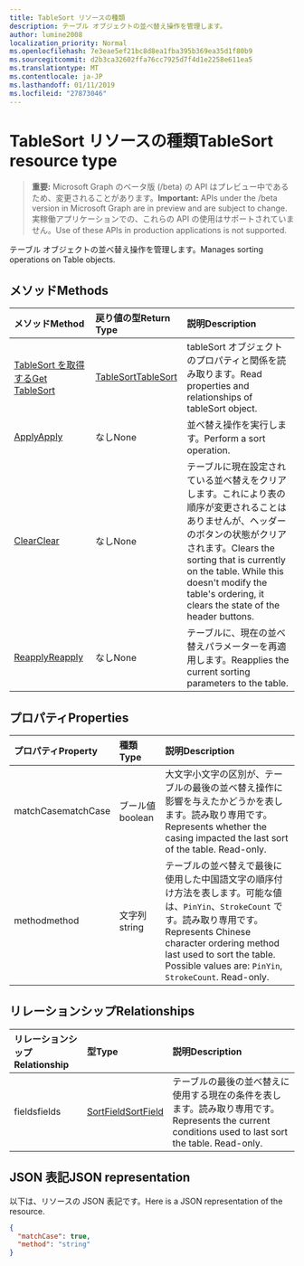 ```yaml
---
title: TableSort リソースの種類
description: テーブル オブジェクトの並べ替え操作を管理します。
author: lumine2008
localization_priority: Normal
ms.openlocfilehash: 7e3eae5ef21bc8d8ea1fba395b369ea35d1f80b9
ms.sourcegitcommit: d2b3ca32602ffa76cc7925d7f4d1e2258e611ea5
ms.translationtype: MT
ms.contentlocale: ja-JP
ms.lasthandoff: 01/11/2019
ms.locfileid: "27873046"
---
```

# <a name="tablesort-resource-type"></a><span data-ttu-id="5bd5f-103">TableSort リソースの種類</span><span class="sxs-lookup"><span data-stu-id="5bd5f-103">TableSort resource type</span></span>

> <span data-ttu-id="5bd5f-104">**重要:** Microsoft Graph のベータ版 (/beta) の API はプレビュー中であるため、変更されることがあります。</span><span class="sxs-lookup"><span data-stu-id="5bd5f-104">**Important:** APIs under the /beta version in Microsoft Graph are in preview and are subject to change.</span></span> <span data-ttu-id="5bd5f-105">実稼働アプリケーションでの、これらの API の使用はサポートされていません。</span><span class="sxs-lookup"><span data-stu-id="5bd5f-105">Use of these APIs in production applications is not supported.</span></span>

<span data-ttu-id="5bd5f-106">テーブル オブジェクトの並べ替え操作を管理します。</span><span class="sxs-lookup"><span data-stu-id="5bd5f-106">Manages sorting operations on Table objects.</span></span>


## <a name="methods"></a><span data-ttu-id="5bd5f-107">メソッド</span><span class="sxs-lookup"><span data-stu-id="5bd5f-107">Methods</span></span>

| <span data-ttu-id="5bd5f-108">メソッド</span><span class="sxs-lookup"><span data-stu-id="5bd5f-108">Method</span></span>           | <span data-ttu-id="5bd5f-109">戻り値の型</span><span class="sxs-lookup"><span data-stu-id="5bd5f-109">Return Type</span></span>    |<span data-ttu-id="5bd5f-110">説明</span><span class="sxs-lookup"><span data-stu-id="5bd5f-110">Description</span></span>|
|:---------------|:--------|:----------|
|[<span data-ttu-id="5bd5f-111">TableSort を取得する</span><span class="sxs-lookup"><span data-stu-id="5bd5f-111">Get TableSort</span></span>](../api/tablesort-get.md) | [<span data-ttu-id="5bd5f-112">TableSort</span><span class="sxs-lookup"><span data-stu-id="5bd5f-112">TableSort</span></span>](tablesort.md) |<span data-ttu-id="5bd5f-113">tableSort オブジェクトのプロパティと関係を読み取ります。</span><span class="sxs-lookup"><span data-stu-id="5bd5f-113">Read properties and relationships of tableSort object.</span></span>|
|[<span data-ttu-id="5bd5f-114">Apply</span><span class="sxs-lookup"><span data-stu-id="5bd5f-114">Apply</span></span>](../api/tablesort-apply.md)|<span data-ttu-id="5bd5f-115">なし</span><span class="sxs-lookup"><span data-stu-id="5bd5f-115">None</span></span>|<span data-ttu-id="5bd5f-116">並べ替え操作を実行します。</span><span class="sxs-lookup"><span data-stu-id="5bd5f-116">Perform a sort operation.</span></span>|
|[<span data-ttu-id="5bd5f-117">Clear</span><span class="sxs-lookup"><span data-stu-id="5bd5f-117">Clear</span></span>](../api/tablesort-clear.md)|<span data-ttu-id="5bd5f-118">なし</span><span class="sxs-lookup"><span data-stu-id="5bd5f-118">None</span></span>|<span data-ttu-id="5bd5f-p102">テーブルに現在設定されている並べ替えをクリアします。これにより表の順序が変更されることはありませんが、ヘッダーのボタンの状態がクリアされます。</span><span class="sxs-lookup"><span data-stu-id="5bd5f-p102">Clears the sorting that is currently on the table. While this doesn't modify the table's ordering, it clears the state of the header buttons.</span></span>|
|[<span data-ttu-id="5bd5f-121">Reapply</span><span class="sxs-lookup"><span data-stu-id="5bd5f-121">Reapply</span></span>](../api/tablesort-reapply.md)|<span data-ttu-id="5bd5f-122">なし</span><span class="sxs-lookup"><span data-stu-id="5bd5f-122">None</span></span>|<span data-ttu-id="5bd5f-123">テーブルに、現在の並べ替えパラメーターを再適用します。</span><span class="sxs-lookup"><span data-stu-id="5bd5f-123">Reapplies the current sorting parameters to the table.</span></span>|

## <a name="properties"></a><span data-ttu-id="5bd5f-124">プロパティ</span><span class="sxs-lookup"><span data-stu-id="5bd5f-124">Properties</span></span>
| <span data-ttu-id="5bd5f-125">プロパティ</span><span class="sxs-lookup"><span data-stu-id="5bd5f-125">Property</span></span>     | <span data-ttu-id="5bd5f-126">種類</span><span class="sxs-lookup"><span data-stu-id="5bd5f-126">Type</span></span>   |<span data-ttu-id="5bd5f-127">説明</span><span class="sxs-lookup"><span data-stu-id="5bd5f-127">Description</span></span>|
|:---------------|:--------|:----------|
|<span data-ttu-id="5bd5f-128">matchCase</span><span class="sxs-lookup"><span data-stu-id="5bd5f-128">matchCase</span></span>|<span data-ttu-id="5bd5f-129">ブール値</span><span class="sxs-lookup"><span data-stu-id="5bd5f-129">boolean</span></span>|<span data-ttu-id="5bd5f-p103">大文字小文字の区別が、テーブルの最後の並べ替え操作に影響を与えたかどうかを表します。読み取り専用です。</span><span class="sxs-lookup"><span data-stu-id="5bd5f-p103">Represents whether the casing impacted the last sort of the table. Read-only.</span></span>|
|<span data-ttu-id="5bd5f-132">method</span><span class="sxs-lookup"><span data-stu-id="5bd5f-132">method</span></span>|<span data-ttu-id="5bd5f-133">文字列</span><span class="sxs-lookup"><span data-stu-id="5bd5f-133">string</span></span>|<span data-ttu-id="5bd5f-p104">テーブルの並べ替えで最後に使用した中国語文字の順序付け方法を表します。可能な値は、`PinYin`、`StrokeCount` です。読み取り専用です。</span><span class="sxs-lookup"><span data-stu-id="5bd5f-p104">Represents Chinese character ordering method last used to sort the table. Possible values are: `PinYin`, `StrokeCount`. Read-only.</span></span>|

## <a name="relationships"></a><span data-ttu-id="5bd5f-137">リレーションシップ</span><span class="sxs-lookup"><span data-stu-id="5bd5f-137">Relationships</span></span>
| <span data-ttu-id="5bd5f-138">リレーションシップ</span><span class="sxs-lookup"><span data-stu-id="5bd5f-138">Relationship</span></span> | <span data-ttu-id="5bd5f-139">型</span><span class="sxs-lookup"><span data-stu-id="5bd5f-139">Type</span></span>   |<span data-ttu-id="5bd5f-140">説明</span><span class="sxs-lookup"><span data-stu-id="5bd5f-140">Description</span></span>|
|:---------------|:--------|:----------|
|<span data-ttu-id="5bd5f-141">fields</span><span class="sxs-lookup"><span data-stu-id="5bd5f-141">fields</span></span>|[<span data-ttu-id="5bd5f-142">SortField</span><span class="sxs-lookup"><span data-stu-id="5bd5f-142">SortField</span></span>](sortfield.md)|<span data-ttu-id="5bd5f-p105">テーブルの最後の並べ替えに使用する現在の条件を表します。読み取り専用です。</span><span class="sxs-lookup"><span data-stu-id="5bd5f-p105">Represents the current conditions used to last sort the table. Read-only.</span></span>|

## <a name="json-representation"></a><span data-ttu-id="5bd5f-145">JSON 表記</span><span class="sxs-lookup"><span data-stu-id="5bd5f-145">JSON representation</span></span>

<span data-ttu-id="5bd5f-146">以下は、リソースの JSON 表記です。</span><span class="sxs-lookup"><span data-stu-id="5bd5f-146">Here is a JSON representation of the resource.</span></span>

<!-- {
  "blockType": "resource",
  "optionalProperties": [

  ],
  "@odata.type": "microsoft.graph.tableSort"
}-->

```json
{
  "matchCase": true,
  "method": "string"
}

```

<!-- uuid: 8fcb5dbc-d5aa-4681-8e31-b001d5168d79
2015-10-25 14:57:30 UTC -->
<!-- {
  "type": "#page.annotation",
  "description": "TableSort resource",
  "keywords": "",
  "section": "documentation",
  "tocPath": ""
}-->
